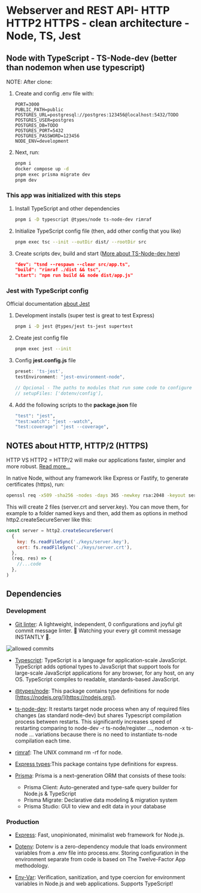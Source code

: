 # Webserver and REST API- HTTP HTTP2 HTTPS - clean architecture - Node, TS, Jest

## Node with TypeScript - TS-Node-dev (better than nodemon when use typescript)

NOTE: After clone:

1. Create and config .env file with:

   ```text
   PORT=3000
   PUBLIC_PATH=public
   POSTGRES_URL=postgresql://postgres:123456@localhost:5432/TODO
   POSTGRES_USER=postgres
   POSTGRES_DB=TODO
   POSTGRES_PORT=5432
   POSTGRES_PASSWORD=123456
   NODE_ENV=development
   ```

2. Next, run:

   ```sh
   pnpm i
   docker compose up -d
   pnpm exec prisma migrate dev
   pnpm dev
   ```

### This app was initialized with this steps

1. Install TypeScript and other dependencies

   ```sh
   pnpm i -D typescript @types/node ts-node-dev rimraf
   ```

2. Initialize TypeScript config file (then, add other config that you like)

   ```sh
   pnpm exec tsc --init --outDir dist/ --rootDir src
   ```

3. Create scripts dev, build and start ([More about TS-Node-dev here](https://www.npmjs.com/package/ts-node-dev))

   ```JSON
   "dev": "tsnd --respawn --clear src/app.ts",
   "build": "rimraf ./dist && tsc",
   "start": "npm run build && node dist/app.js"
   ```

### Jest with TypeScript config

Official documentation [about Jest](https://jestjs.io/docs/getting-started)

1. Development installs (super test is great to test Express)

   ```sh
   pnpm i -D jest @types/jest ts-jest supertest
   ```

2. Create jest config file

   ```sh
   pnpm exec jest --init
   ```

3. Config **jest.config.js** file

   ```ts
   preset: 'ts-jest',
   testEnvironment: "jest-environment-node",

   // Opcional - The paths to modules that run some code to configure or set up the testing environment before each test
   // setupFiles: ['dotenv/config'],
   ```

4. Add the following scripts to the **package.json** file

   ```sh
   "test": "jest",
   "test:watch": "jest --watch",
   "test:coverage": "jest --coverage",
   ```

## NOTES about HTTP, HTTP/2 (HTTPS)

HTTP VS HTTP2 = HTTP/2 will make our applications faster, simpler and more robust. [Read more...](https://web.dev/articles/performance-http2?hl=es-419)

In native Node, without any framework like Express or Fastify, to generate certificates (https), run:

```sh
openssl req -x509 -sha256 -nodes -days 365 -newkey rsa:2048 -keyout server.key -out server.crt
```

This will create 2 files (server.crt and server.key).
You can move them, for example to a folder named keys and then, add them as options in method http2.createSecureServer like this:

```js
const server = http2.createSecureServer(
  {
    key: fs.readFileSync('./keys/server.key'),
    cert: fs.readFileSync('./keys/server.crt'),
  },
  (req, res) => {
    //...code
  },
)
```

## Dependencies

### Development

- [Git linter](https://www.npmjs.com/package/git-commit-msg-linter): A lightweight, independent, 0 configurations and joyful git commit message linter. 👀 Watching your every git commit message INSTANTLY 🚀.

![allowed commits](https://raw.githubusercontent.com/legend80s/commit-msg-linter/master/assets/demo-7-compressed.png)

- [Typescript](https://www.npmjs.com/package/typescript): TypeScript is a language for application-scale JavaScript. TypeScript adds optional types to JavaScript that support tools for large-scale JavaScript applications for any browser, for any host, on any OS. TypeScript compiles to readable, standards-based JavaScript.

- [@types/node](https://www.npmjs.com/package/@types/node): This package contains type definitions for node [https://nodejs.org/](https://nodejs.org/).

- [ts-node-dev](https://www.npmjs.com/package/ts-node-dev): It restarts target node process when any of required files changes (as standard node-dev) but shares Typescript compilation process between restarts. This significantly increases speed of restarting comparing to node-dev -r ts-node/register ..., nodemon -x ts-node ... variations because there is no need to instantiate ts-node compilation each time.

- [rimraf](https://www.npmjs.com/package/rimraf): The UNIX command rm -rf for node.

- [Express types](https://www.npmjs.com/package/@types/express):This package contains type definitions for express.

- [Prisma](https://www.npmjs.com/package/prisma): Prisma is a next-generation ORM that consists of these tools:
  - Prisma Client: Auto-generated and type-safe query builder for Node.js & TypeScript
  - Prisma Migrate: Declarative data modeling & migration system
  - Prisma Studio: GUI to view and edit data in your database

### Production

- [Express](https://www.npmjs.com/package/express): Fast, unopinionated, minimalist web framework for Node.js.

- [Dotenv](https://www.npmjs.com/package/dotenv): Dotenv is a zero-dependency module that loads environment variables from a .env file into process.env. Storing configuration in the environment separate from code is based on The Twelve-Factor App methodology.

- [Env-Var](https://www.npmjs.com/package/env-var): Verification, sanitization, and type coercion for environment variables in Node.js and web applications. Supports TypeScript!
